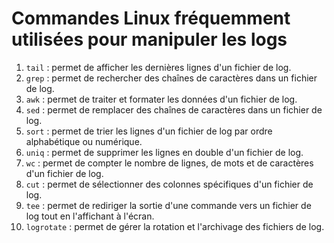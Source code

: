 # Commandes Linux fréquemment utilisées pour manipuler les logs

1. `tail` : permet de afficher les dernières lignes d'un fichier de log.
2. `grep` : permet de rechercher des chaînes de caractères dans un fichier de log.
3. `awk` : permet de traiter et formater les données d'un fichier de log.
4. `sed` : permet de remplacer des chaînes de caractères dans un fichier de log.
5. `sort` : permet de trier les lignes d'un fichier de log par ordre alphabétique ou numérique.
6. `uniq` : permet de supprimer les lignes en double d'un fichier de log.
7. `wc` : permet de compter le nombre de lignes, de mots et de caractères d'un fichier de log.
8. `cut` : permet de sélectionner des colonnes spécifiques d'un fichier de log.
9. `tee` : permet de rediriger la sortie d'une commande vers un fichier de log tout en l'affichant à l'écran.
10. `logrotate` : permet de gérer la rotation et l'archivage des fichiers de log.

